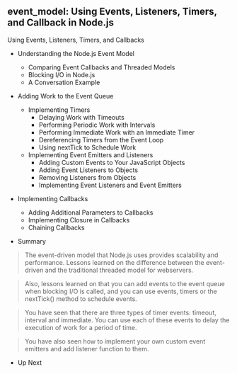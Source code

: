 ## event_model: Using Events, Listeners, Timers, and Callback in Node.js

Using Events, Listeners, Timers, and Callbacks 


- Understanding the Node.js Event Model
	- Comparing Event Callbacks and Threaded Models
	- Blocking I/O in Node.js
	- A Conversation Example
	
- Adding Work to the Event Queue
	- Implementing Timers
      - Delaying Work with Timeouts
      - Performing Periodic Work with Intervals
	  - Performing Immediate Work with an Immediate Timer
	  - Dereferencing Timers from the Event Loop
	  - Using nextTick to Schedule Work
	- Implementing Event Emitters and Listeners
		- Adding Custom Events to Your JavaScript Objects
		- Adding Event Listeners to Objects
		- Removing Listeners from Objects
		- Implementing Event Listeners and Event Emitters
		
- Implementing Callbacks
  - Adding Additional Parameters to Callbacks
  - Implementing Closure in Callbacks
  - Chaining Callbacks

- Summary
> The event-driven model that Node.js uses provides scalability and performance.
> Lessons learned on the difference between the event-driven and the traditional
> threaded model for webservers.

> Also, lessons learned on that you can add events to the event queue when blocking
> I/O is called, and you can use events, timers or the nextTick() method to schedule 
> events.

> You have seen that there are three types of timer events: timeout, interval and
> immediate. You can use each of these events to delay the execution of work for
> a period of time.

> You have also seen how to implement your own custom event emitters and add 
> listener function to them.

- Up Next
